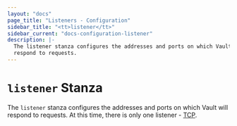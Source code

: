 ```yaml
---
layout: "docs"
page_title: "Listeners - Configuration"
sidebar_title: "<tt>listener</tt>"
sidebar_current: "docs-configuration-listener"
description: |-
  The listener stanza configures the addresses and ports on which Vault will
  respond to requests.
---
```


# `listener` Stanza

The `listener` stanza configures the addresses and ports on which Vault will
respond to requests. At this time, there is only one listener - [TCP][tcp].

[tcp]: /docs/configuration/listener/tcp.html
